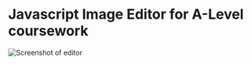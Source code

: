 # Javascript Image Editor for A-Level coursework
![Screenshot of editor](https://i.imgur.com/fo1Zmyv.png)
